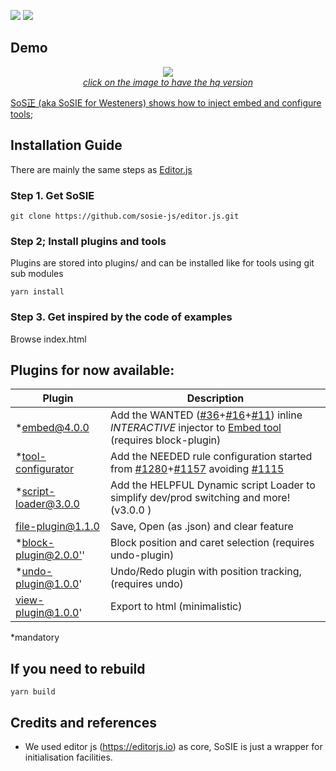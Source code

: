 ![](https://badgen.net/badge/SoS正/0.8.0/f2a) ![](https://badgen.net/badge/editor.js/v2.1.9/blue)  

## Demo

<a href="https://sosie.sos-productions.com/editor.js/" target="_blank"><p align="center"><img src="http://sosie.sos-productions.com/assets/SoSIEDemoInjector.gif"><br><i>click on the image to have the hq version</i></p></a>

[SoS正 (aka SoSIE for Westeners) shows how to inject embed and configure tools](http://sosie.sos-productions.com/);

## Installation Guide

There are mainly the same steps as  [Editor.js](http://editorjs.io/)

### Step 1. Get SoSIE

```shell
git clone https://github.com/sosie-js/editor.js.git
``` 

### Step 2; Install plugins and tools

Plugins are stored into plugins/ and can be installed like for tools using git sub modules

```shell
yarn install
```

### Step 3. Get inspired by the code of examples

Browse index.html 


## Plugins for now available:

 Plugin | Description
-- | -- 
*[embed@4.0.0](https://github.com/sosie-js/embed) | Add the WANTED ([#36](https://github.com/editor-js/embed/issues/36)+[#16](https://github.com/editor-js/embed/issues/16)+[#11](https://github.com/editor-js/embed/issues/11)) inline *INTERACTIVE* injector to [Embed tool](https://github.com/editor-js/embed) (requires block-plugin)
*[tool-configurator](https://github.com/sosie-js/tool-configurator) | Add the NEEDED rule configuration started from [#1280](https://github.com/codex-team/editor.js/issues/1280)+[#1157](https://github.com/codex-team/editor.js/issues/1157) avoiding [#1115](https://github.com/codex-team/editor.js/issues/1115)
*[script-loader@3.0.0](https://github.com/sosie-js/script-loader) | Add the HELPFUL Dynamic script Loader to simplify dev/prod switching and more! (v3.0.0 )
[file-plugin@1.1.0](https://github.com/sosie-js/file-plugin) | Save, Open (as .json) and clear feature
*[block-plugin@2.0.0'](https://github.com/sosie-js/block-plugin)' | Block position and caret selection (requires undo-plugin)
*[undo-plugin@1.0.0](https://github.com/sosie-js/undo-plugin)' | Undo/Redo plugin with position tracking, (requires undo)
[view-plugin@1.0.0](https://github.com/sosie-js/view-plugin)' |  Export to html (minimalistic)

*mandatory

## If you need to rebuild 

```shell
yarn build
``` 

## Credits and references

- We used editor js (https://editorjs.io) as core, SoSIE is just a wrapper for initialisation facilities.
